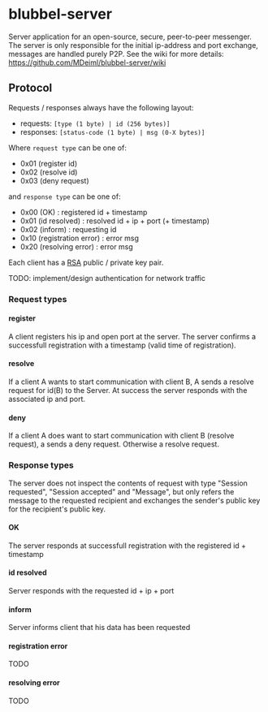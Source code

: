 # blubbel-server
Server application for an open-source, secure, peer-to-peer messenger.
The server is only responsible for the initial ip-address and port exchange, messages
are handled purely P2P.
See the wiki for more details: https://github.com/MDeiml/blubbel-server/wiki

## Protocol

Requests / responses always have the following layout:

* requests: `[type (1 byte) | id (256 bytes)]`
* responses: `[status-code (1 byte) | msg (0-X bytes)]`

Where `request type` can be one of:
* 0x01 (register id)
* 0x02 (resolve id)
* 0x03 (deny request)

and `response type` can be one of:
* 0x00 (OK) : registered id + timestamp
* 0x01 (id resolved) : resolved id + ip + port (+ timestamp)
* 0x02 (inform) : requesting id
* 0x10 (registration error) : error msg
* 0x20 (resolving error) : error msg


Each client has a [RSA](https://en.wikipedia.org/wiki/RSA_%28cryptosystem%29) public / private key pair.

TODO: implement/design authentication for network traffic

### Request types

#### register
A client registers his ip and open port at the server.
The server confirms a successfull registration with a timestamp (valid time of registration).

#### resolve
If a client A wants to start communication with client B, A sends a resolve request for id(B) to the Server. At success
the server responds with the associated ip and port.

#### deny
If a client A does want to start communication with client B (resolve request), a sends a deny request. Otherwise a resolve request.

### Response types
The server does not inspect the contents of request with type "Session requested", "Session accepted" and "Message", but only refers the message to the requested recipient and exchanges the sender's public key for the recipient's public key.

#### OK
The server responds at successfull registration with the registered id + timestamp

#### id resolved
Server responds with the requested id + ip + port

#### inform
Server informs client that his data has been requested

#### registration error
TODO

#### resolving error
TODO
